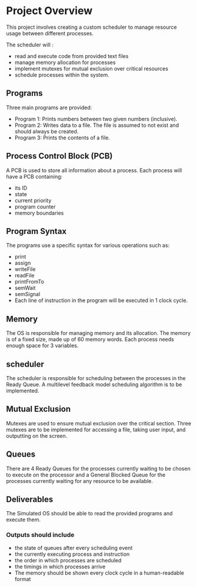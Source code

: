 # Project Overview

This project involves creating a custom scheduler to manage resource usage between different processes.

The scheduler will :

- read and execute code from provided text files
- manage memory allocation for processes
- implement mutexes for mutual exclusion over critical resources
- schedule processes within the system.

## Programs

Three main programs are provided:

- Program 1: Prints numbers between two given numbers (inclusive).
- Program 2: Writes data to a file. The file is assumed to not exist and should always be created.
- Program 3: Prints the contents of a file.

## Process Control Block (PCB)

A PCB is used to store all information about a process.
Each process will have a PCB containing:

- its ID
- state
- current priority
- program counter
- memory boundaries

## Program Syntax

The programs use a specific syntax for various operations such as:

- print
- assign
- writeFile
- readFile
- printFromTo
- semWait
- semSignal
- Each line of instruction in the program will be executed in 1 clock cycle.

## Memory

The OS is responsible for managing memory and its allocation.
The memory is of a fixed size, made up of 60 memory words.
Each process needs enough space for 3 variables.

## scheduler

The scheduler is responsible for scheduling between the processes in the Ready Queue.
A multilevel feedback model scheduling algorithm is to be implemented.

## Mutual Exclusion

Mutexes are used to ensure mutual exclusion over the critical section.
Three mutexes are to be implemented for accessing a file, taking user input, and outputting on the screen.

## Queues

There are 4 Ready Queues for the processes currently waiting to be chosen to execute on the processor and a General Blocked Queue for the processes currently waiting for any resource to be available.

## Deliverables

The Simulated OS should be able to read the provided programs and execute them.

### Outputs should include

- the state of queues after every scheduling event
- the currently executing process and instruction
- the order in which processes are scheduled
- the timings in which processes arrive
- The memory should be shown every clock cycle in a human-readable format
